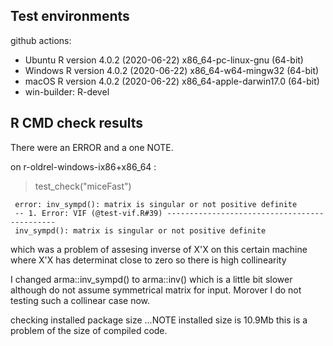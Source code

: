   ## Test environments
  
  github actions:
  
  * Ubuntu R version 4.0.2 (2020-06-22) x86_64-pc-linux-gnu (64-bit)
  * Windows R version 4.0.2 (2020-06-22) x86_64-w64-mingw32 (64-bit)
  * macOS R version 4.0.2 (2020-06-22) x86_64-apple-darwin17.0 (64-bit)
  * win-builder: R-devel
  
  ## R CMD check results
  
  There were an ERROR and a one NOTE.
  
  on r-oldrel-windows-ix86+x86_64 :
  
  > test_check("miceFast")
    
     error: inv_sympd(): matrix is singular or not positive definite
     -- 1. Error: VIF (@test-vif.R#39) ---------------------------------------------
     inv_sympd(): matrix is singular or not positive definite
    
  which was a problem of assesing inverse of X'X on this certain machine 
  where X'X has determinat close to zero so there is high collinearity
  
  I changed arma::inv_sympd() to arma::inv() which is a little bit slower 
  although do not assume symmetrical matrix for input. 
  Morover I do not testing such a collinear case now.
  
  checking installed package size ...NOTE installed size is  10.9Mb
  this is a problem of the size of compiled code.
  
  
  
  
